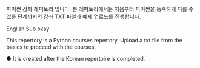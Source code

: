 파이썬 강좌 레퍼토리 입니다. 본 레퍼토리에서는 처음부터 파이썬을 능숙하게 다를 수 있을 단계까지의 강좌 TXT 파일과 예제 업로드를 진행합니다.

English Sub okay

This repertory is a Python courses repertory. Upload a txt file from the basics to proceed with the courses.

● It is created after the Korean repertoire is completed.
